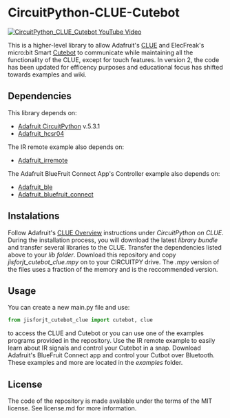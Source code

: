 # CircuitPython-CLUE-Cutebot
[![CircuitPython_CLUE_Cutebot YouTube Video](https://github.com/jisforjt/CircuitPython_CLUE_Cutebot/blob/master/docs/images/Cutebot_YouTube_Still.png)](https://youtu.be/jVEu-UyjuIc)

This is a higher-level library to allow Adafruit's [CLUE](https://www.adafruit.com/product/4500) and ElecFreak's micro:bit Smart [Cutebot](https://www.elecfreaks.com/micro-bit-smart-cutebot.html) to communicate while maintaining all the functionality of the CLUE, except for touch features. In version 2, the code has been updated for efficency purposes and educational focus has shifted towards examples and wiki.

## Dependencies
This library depends on:
* [Adafruit CircuitPython](https://github.com/adafruit/circuitpython) v.5.3.1
* [Adafruit_hcsr04](https://github.com/adafruit/Adafruit_CircuitPython_HCSR04)

The IR remote example also depends on:
* [Adafruit_irremote](https://github.com/adafruit/Adafruit_CircuitPython_IRRemote)

The Adafruit BlueFruit Connect App's Controller example also depends on:
* [Adafruit_ble](https://github.com/adafruit/Adafruit_CircuitPython_BLE)
* [Adafruit_bluefruit_connect](https://github.com/adafruit/Adafruit_CircuitPython_BluefruitConnect)

## Instalations
Follow Adafruit's [CLUE Overview](https://learn.adafruit.com/adafruit-clue) instructions under _CircuitPython on CLUE_. During the installation process, you will download the latest _library bundle_ and transfer several libraries to the CLUE. Transfer the dependencies listed above to your _lib folder_.
Download this repository and copy _jisforjt_cutebot_clue.mpy_ on to your CIRCUITPY drive. The _.mpy_ version of the files uses a fraction of the memory and is the reccommended version.

## Usage
You can create a new main.py file and use:
```python
from jisforjt_cutebot_clue import cutebot, clue
```
to access the CLUE and Cutebot or you can use one of the examples programs provided in the repository. Use the IR remote example to easily learn about IR signals and control your Cutebot in a snap. Download Adafruit's BlueFruit Connect app and control your Cutbot over Bluetooth. These examples and more are located in the _examples_ folder.

## License
The code of the repository is made available under the terms of the MIT license. See license.md for more information.

